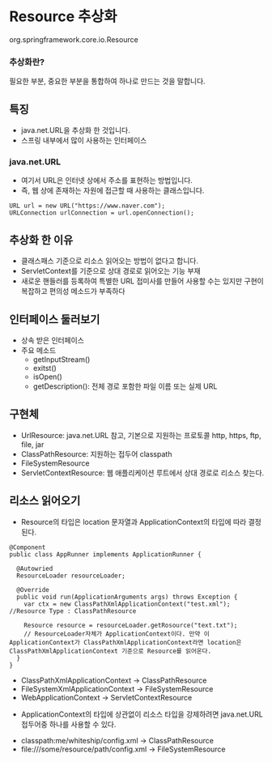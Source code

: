 # Resource 추상화
org.springframework.core.io.Resource

### 추상화란?
필요한 부분, 중요한 부분을 통합하여 하나로 만드는 것을 말합니다.

## 특징
- java.net.URL을 추상화 한 것입니다.
- 스프링 내부에서 많이 사용하는 인터페이스

### java.net.URL
- 여기서 URL은 인터넷 상에서 주소를 표현하는 방법입니다.
- 즉, 웹 상에 존재하는 자원에 접근할 때 사용하는 클래스입니다.

```
URL url = new URL("https://www.naver.com");
URLConnection urlConnection = url.openConnection();
```

## 추상화 한 이유
- 클래스패스 기준으로 리소스 읽어오는 방법이 없다고 합니다.
- ServletContext를 기준으로 상대 경로로 읽어오는 기능 부재
- 새로운 핸들러를 등록하여 특별한 URL 접미사를 만들어 사용할 수는 있지만 구현이 복잡하고 편의성 메소드가 부족하다

## 인터페이스 둘러보기
- 상속 받은 인터페이스
- 주요 메소드
  + getInputStream()
  + exitst()
  + isOpen()
  + getDescription(): 전체 경로 포함한 파일 이름 또는 실제 URL

## 구현체
- UrlResource: java.net.URL 참고, 기본으로 지원하는 프로토콜 http, https, ftp, file, jar
- ClassPathResource: 지원하는 접두어 classpath
- FileSystemResource
- ServletContextResource: 웹 애플리케이션 루트에서 상대 경로로 리소스 찾는다.

## 리소스 읽어오기
- Resource의 타입은 location 문자열과 ApplicationContext의 타입에 따라 결정 된다.
```
@Component
public class AppRunner implements ApplicationRunner {
  
  @Autowried
  ResourceLoader resourceLoader;
  
  @Override
  public void run(ApplicationArguments args) throws Exception {
    var ctx = new ClassPathXmlApplicationContext("test.xml"); //Resource Type : ClassPathResource
    
    Resource resource = resourceLoader.getRosource("text.txt");
    // ResourceLoader자체가 ApplicationContext이다. 만약 이 ApplicationContext가 ClassPathXmlApplicationContext라면 location은 ClassPathXmlApplicationContext 기준으로 Resource를 읽어온다.
  }
}
```
+ ClassPathXmlApplicationContext -> ClassPathResource
+ FileSystemXmlApplicationContext -> FileSystemResource
+ WebApplicationContext -> ServletContextResource
- ApplicationContext의 타입에 상관없이 리소스 타입을 강제하려면 java.net.URL 접두어중 하나를 사용할 수 있다.
+ classpath:me/whiteship/config.xml -> ClassPathResource
+ file:///some/resource/path/config.xml -> FileSystemResource
